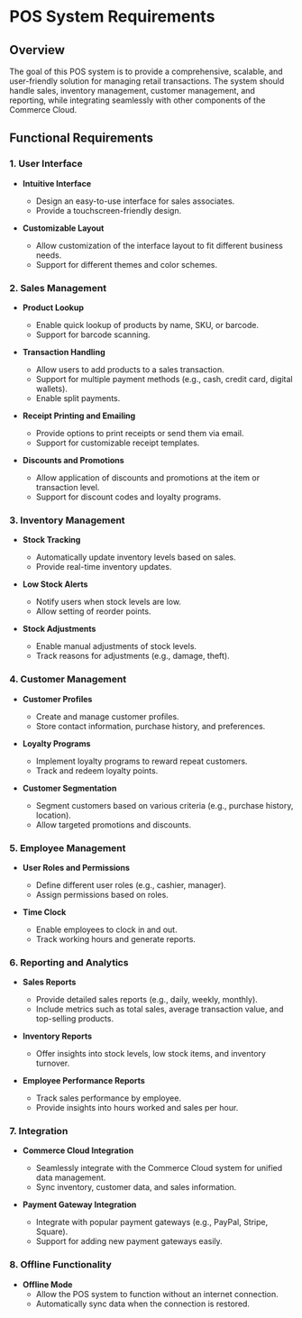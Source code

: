 # POS System Requirements

## Overview

The goal of this POS system is to provide a comprehensive, scalable, and user-friendly solution for managing retail transactions. The system should handle sales, inventory management, customer management, and reporting, while integrating seamlessly with other components of the Commerce Cloud.

## Functional Requirements

### 1. User Interface

- **Intuitive Interface**
  - Design an easy-to-use interface for sales associates.
  - Provide a touchscreen-friendly design.

- **Customizable Layout**
  - Allow customization of the interface layout to fit different business needs.
  - Support for different themes and color schemes.

### 2. Sales Management

- **Product Lookup**
  - Enable quick lookup of products by name, SKU, or barcode.
  - Support for barcode scanning.

- **Transaction Handling**
  - Allow users to add products to a sales transaction.
  - Support for multiple payment methods (e.g., cash, credit card, digital wallets).
  - Enable split payments.

- **Receipt Printing and Emailing**
  - Provide options to print receipts or send them via email.
  - Support for customizable receipt templates.

- **Discounts and Promotions**
  - Allow application of discounts and promotions at the item or transaction level.
  - Support for discount codes and loyalty programs.

### 3. Inventory Management

- **Stock Tracking**
  - Automatically update inventory levels based on sales.
  - Provide real-time inventory updates.

- **Low Stock Alerts**
  - Notify users when stock levels are low.
  - Allow setting of reorder points.

- **Stock Adjustments**
  - Enable manual adjustments of stock levels.
  - Track reasons for adjustments (e.g., damage, theft).

### 4. Customer Management

- **Customer Profiles**
  - Create and manage customer profiles.
  - Store contact information, purchase history, and preferences.

- **Loyalty Programs**
  - Implement loyalty programs to reward repeat customers.
  - Track and redeem loyalty points.

- **Customer Segmentation**
  - Segment customers based on various criteria (e.g., purchase history, location).
  - Allow targeted promotions and discounts.

### 5. Employee Management

- **User Roles and Permissions**
  - Define different user roles (e.g., cashier, manager).
  - Assign permissions based on roles.

- **Time Clock**
  - Enable employees to clock in and out.
  - Track working hours and generate reports.

### 6. Reporting and Analytics

- **Sales Reports**
  - Provide detailed sales reports (e.g., daily, weekly, monthly).
  - Include metrics such as total sales, average transaction value, and top-selling products.

- **Inventory Reports**
  - Offer insights into stock levels, low stock items, and inventory turnover.

- **Employee Performance Reports**
  - Track sales performance by employee.
  - Provide insights into hours worked and sales per hour.

### 7. Integration

- **Commerce Cloud Integration**
  - Seamlessly integrate with the Commerce Cloud system for unified data management.
  - Sync inventory, customer data, and sales information.

- **Payment Gateway Integration**
  - Integrate with popular payment gateways (e.g., PayPal, Stripe, Square).
  - Support for adding new payment gateways easily.

### 8. Offline Functionality

- **Offline Mode**
  - Allow the POS system to function without an internet connection.
  - Automatically sync data when the connection is restored.
